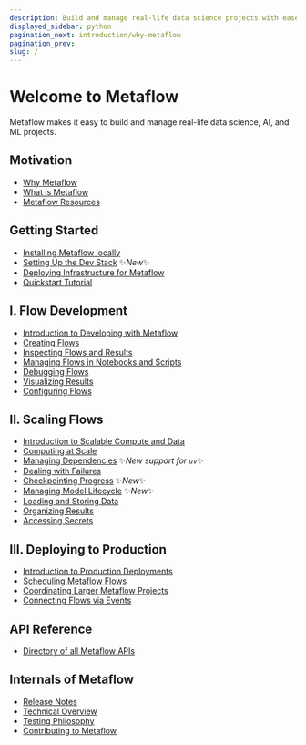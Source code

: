 ```yaml
---
description: Build and manage real-life data science projects with ease.
displayed_sidebar: python
pagination_next: introduction/why-metaflow
pagination_prev:
slug: /
---
```


# Welcome to Metaflow

Metaflow makes it easy to build and manage real-life data science, AI, and ML projects.

<div className="tocList">

## Motivation

- [Why Metaflow](introduction/why-metaflow)
- [What is Metaflow](introduction/what-is-metaflow)
- [Metaflow Resources](introduction/metaflow-resources)

## Getting Started

- [Installing Metaflow locally](getting-started/install)
- [Setting Up the Dev Stack](getting-started/devstack) ✨*New*✨
- [Deploying Infrastructure for Metaflow](getting-started/infrastructure)
- [Quickstart Tutorial](getting-started/tutorials/)

## I. Flow Development

- [Introduction to Developing with Metaflow](metaflow/introduction)
- [Creating Flows](metaflow/basics)
- [Inspecting Flows and Results](metaflow/client)
- [Managing Flows in Notebooks and Scripts](metaflow/managing-flows/introduction) 
- [Debugging Flows](metaflow/debugging)
- [Visualizing Results](metaflow/visualizing-results/) 
- [Configuring Flows](metaflow/configuring-flows/introduction)

## II. Scaling Flows

- [Introduction to Scalable Compute and Data](scaling/introduction)
- [Computing at Scale](scaling/remote-tasks/introduction) 
- [Managing Dependencies](scaling/dependencies) ✨*New support for `uv`*✨
- [Dealing with Failures](scaling/failures)
- [Checkpointing Progress](scaling/checkpoint/introduction) ✨*New*✨
- [Managing Model Lifecycle](scaling/model-lifecycle-management/introduction) ✨*New*✨
- [Loading and Storing Data](scaling/data)
- [Organizing Results](scaling/tagging)
- [Accessing Secrets](scaling/secrets)

## III. Deploying to Production

- [Introduction to Production Deployments](production/introduction)
- [Scheduling Metaflow Flows](production/scheduling-metaflow-flows/introduction)
- [Coordinating Larger Metaflow
  Projects](production/coordinating-larger-metaflow-projects)
- [Connecting Flows via Events](production/event-triggering/)

## API Reference

- [Directory of all Metaflow APIs](api/)

## Internals of Metaflow

- [Release Notes](internals/release-notes)
- [Technical Overview](internals/technical-overview)
- [Testing Philosophy](internals/testing-philosophy)
- [Contributing to Metaflow](internals/contributing)


<!--

## Old

- [Release Notes](introduction/release-notes)
- [Roadmap](introduction/roadmap)
- [Get in Touch](introduction/getting-in-touch)
- [Metaflow on AWS](metaflow-on-aws)
- [Metaflow Sandbox](https://metaflow.org/sandbox)
- [Deploying to AWS](metaflow-on-aws/deploy-to-aws)

-->

</div>
